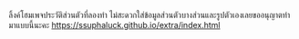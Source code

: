 ลิ้งค์โฮมเพจประวัติส่วนตัวที่ลองทำ ไม่สะดวกใส่ข้อมูลส่วนตัวบางส่วนและรูปตัวเองเลยขออนุญาตทำมาแบบนี้นะคะ
https://ssuphaluck.github.io/extra/index.html
